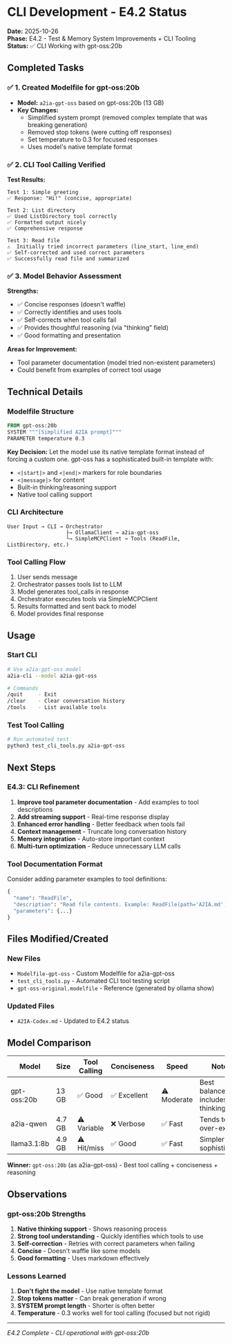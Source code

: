 # CLI Development - E4.2 Status

**Date:** 2025-10-26  
**Phase:** E4.2 - Test & Memory System Improvements + CLI Tooling  
**Status:** ✅ CLI Working with gpt-oss:20b

## Completed Tasks

### ✅ 1. Created Modelfile for gpt-oss:20b
- **Model:** `a2ia-gpt-oss` based on gpt-oss:20b (13 GB)
- **Key Changes:**
  - Simplified system prompt (removed complex template that was breaking generation)
  - Removed stop tokens (were cutting off responses)
  - Set temperature to 0.3 for focused responses
  - Uses model's native template format

### ✅ 2. CLI Tool Calling Verified
**Test Results:**
```
Test 1: Simple greeting
✅ Response: "Hi!" (concise, appropriate)

Test 2: List directory
✅ Used ListDirectory tool correctly
✅ Formatted output nicely
✅ Comprehensive response

Test 3: Read file
⚠️  Initially tried incorrect parameters (line_start, line_end)
✅ Self-corrected and used correct parameters
✅ Successfully read file and summarized
```

### ✅ 3. Model Behavior Assessment
**Strengths:**
- ✅ Concise responses (doesn't waffle)
- ✅ Correctly identifies and uses tools
- ✅ Self-corrects when tool calls fail
- ✅ Provides thoughtful reasoning (via "thinking" field)
- ✅ Good formatting and presentation

**Areas for Improvement:**
- Tool parameter documentation (model tried non-existent parameters)
- Could benefit from examples of correct tool usage

## Technical Details

### Modelfile Structure
```dockerfile
FROM gpt-oss:20b
SYSTEM """[Simplified A2IA prompt]"""
PARAMETER temperature 0.3
```

**Key Decision:** Let the model use its native template format instead of forcing a custom one. gpt-oss has a sophisticated built-in template with:
- `<|start|>` and `<|end|>` markers for role boundaries
- `<|message|>` for content
- Built-in thinking/reasoning support
- Native tool calling support

### CLI Architecture
```
User Input → CLI → Orchestrator
                   ├→ OllamaClient → a2ia-gpt-oss
                   └→ SimpleMCPClient → Tools (ReadFile, ListDirectory, etc.)
```

### Tool Calling Flow
1. User sends message
2. Orchestrator passes tools list to LLM
3. Model generates tool_calls in response
4. Orchestrator executes tools via SimpleMCPClient
5. Results formatted and sent back to model
6. Model provides final response

## Usage

### Start CLI
```bash
# Use a2ia-gpt-oss model
a2ia-cli --model a2ia-gpt-oss

# Commands
/quit     - Exit
/clear    - Clear conversation history
/tools    - List available tools
```

### Test Tool Calling
```bash
# Run automated test
python3 test_cli_tools.py a2ia-gpt-oss
```

## Next Steps

### E4.3: CLI Refinement
1. **Improve tool parameter documentation** - Add examples to tool descriptions
2. **Add streaming support** - Real-time response display
3. **Enhanced error handling** - Better feedback when tools fail
4. **Context management** - Truncate long conversation history
5. **Memory integration** - Auto-store important context
6. **Multi-turn optimization** - Reduce unnecessary LLM calls

### Tool Documentation Format
Consider adding parameter examples to tool definitions:
```python
{
  "name": "ReadFile",
  "description": "Read file contents. Example: ReadFile(path='A2IA.md')",
  "parameters": {...}
}
```

## Files Modified/Created

### New Files
- `Modelfile-gpt-oss` - Custom Modelfile for a2ia-gpt-oss
- `test_cli_tools.py` - Automated CLI tool testing script
- `gpt-oss-original.modelfile` - Reference (generated by ollama show)

### Updated Files
- `A2IA-Codex.md` - Updated to E4.2 status

## Model Comparison

| Model | Size | Tool Calling | Conciseness | Speed | Notes |
|-------|------|--------------|-------------|-------|-------|
| gpt-oss:20b | 13 GB | ✅ Good | ✅ Excellent | ⚠️ Moderate | Best balance, includes thinking |
| a2ia-qwen | 4.7 GB | ⚠️ Variable | ❌ Verbose | ✅ Fast | Tends to over-explain |
| llama3.1:8b | 4.9 GB | ⚠️ Hit/miss | ✅ Good | ✅ Fast | Simpler, less sophisticated |

**Winner:** `gpt-oss:20b` (as a2ia-gpt-oss) - Best tool calling + conciseness + reasoning

## Observations

### gpt-oss:20b Strengths
1. **Native thinking support** - Shows reasoning process
2. **Strong tool understanding** - Quickly identifies which tools to use
3. **Self-correction** - Retries with correct parameters when failing
4. **Concise** - Doesn't waffle like some models
5. **Good formatting** - Uses markdown effectively

### Lessons Learned
1. **Don't fight the model** - Use native template format
2. **Stop tokens matter** - Can break generation if wrong
3. **SYSTEM prompt length** - Shorter is often better
4. **Temperature** - 0.3 works well for tool calling (focused but not rigid)

---

*E4.2 Complete - CLI operational with gpt-oss:20b*

